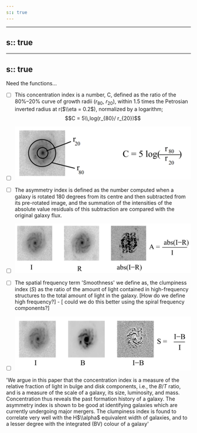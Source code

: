 ```yaml
---
s:: true
---
```

---
s:: true
---
---
s:: true
---
Need the functions...

- [ ] This concentration index is a number, C, defined as the ratio of the 80%–20% curve of growth radii ($r_{80}$, $r_{20}$), within 1.5 times the Petrosian inverted radius at r($\\eta  = 0.2$), normalized by a logarithm; $$C = 5\\,log(r_{80}/ r_{20})$$
- [ ] ![Pasted image 20230321124855.png](../../AA%20%20-%20%20Assets/Pasted%20image%2020230321124855.png)
- [ ] The asymmetry index is defined as the number computed when a galaxy is rotated 180 degrees from its centre and then subtracted from its pre-rotated image, and the summation of the intensities of the absolute value residuals of this subtraction are compared with the original galaxy flux.	
 - [ ] ![Pasted image 20230321124607.png](../../AA%20%20-%20%20Assets/Pasted%20image%2020230321124607.png)
	
- [ ] The spatial frequency term 'Smoothness' we define as, the clumpiness index ($S$) as the ratio of the amount of light contained in high-frequency structures to the total amount of light in the galaxy. [How do we define high frequency?] -  [ could we do this better using the spiral frequency components?]
- [ ] ![Pasted image 20230321124622.png](../../AA%20%20-%20%20Assets/Pasted%20image%2020230321124622.png)


'We argue in this paper that the concentration index is a measure of the relative fraction of light in bulge and disk components, i.e., the $B/T$ ratio, and is a measure of the scale of a galaxy, its size, luminosity, and mass. Concentration thus reveals the past formation history of a galaxy. The asymmetry index is shown to be good at identifying galaxies which are currently undergoing major mergers. The clumpiness index is found to correlate very well with the H$\\alpha$ equivalent width of galaxies, and to a lesser degree with the integrated (BV) colour of a galaxy'